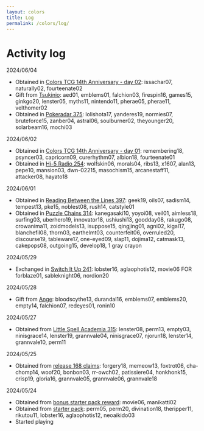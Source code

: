 ```yaml
---
layout: colors
title: Log
permalink: /colors/log/
---
```

# Activity log

2024/06/04
- Obtained in [Colors TCG 14th Anniversary - day 02](https://colors-tcg.dreamwidth.org/3844977.html?thread=194886257#cmt194886257): issachar07, naturally02, fourteenate02
- Gift from [Tsukinio](https://nynasunner.dreamwidth.org/442.html?thread=954#cmt954): aed01, emblems01, falchion03, firespin16, games15, ginkgo20, lenster05, myths11, nintendo11, pherae05, pherae11, velthomer02
- Obtained in [Pokeradar 375](https://colors-tcg.dreamwidth.org/3837424.html?thread=194874096#cmt194874096): lolishota17, yanderes19, normies07, bruteforce15, zanber04, astral06, soulburner02, theyounger20, solarbeam16, mochi03

2024/06/02
- Obtained in [Colors TCG 14th Anniversary - day 01](https://colors-tcg.dreamwidth.org/3841819.html?thread=194830619#cmt194830619): remembering18, psyncer03, capricorn09, curerhythm07, albion18, fourteenate01
- Obtained in [Hi-5 Radio 254](https://colors-tcg.dreamwidth.org/3835169.html?thread=194804257#cmt194804257): wolfskin06, morals04, ribs13, x1607, alan13, pepe10, mansion03, dwn-02215, masochism15, arcanestaff11, attacker08, hayato18

2024/06/01
- Obtained in [Reading Between the Lines 397](https://colors-tcg.dreamwidth.org/3834425.html?thread=194767161#cmt194767161): geek19, oils07, sadism14, tempest13, pke15, noblest08, rush14, catstyle01
- Obtained in [Puzzle Chains 314](https://colors-tcg.dreamwidth.org/3834170.html?thread=194764602#cmt194764602): kanegasaki10, yoyoi08, veil01, aimless18, surfing03, uberhero19, innovator18, ushiushi13, goodday08, rakugo08, crowanima11, zoidmodels13, isuppose15, qingjing01, agni02, kigal17, blanchefil08, thorn03, earthelmt03, counterfeit06, overruled20, discourse19, tableware17, one-eyed09, slap11, dojima12, catmask13, cakepops08, outgoing15, develop18, 1 gray crayon

2024/05/29
- Exchanged in [Switch It Up 241](https://colors-tcg.dreamwidth.org/3831214.html?thread=194728366#cmt194728366): lobster16, aglaophotis12, movie06 FOR forblaze01, sableknight06, nordion20

2024/05/28
- Gift from [Ange](https://nynasunner.dreamwidth.org/442.html?thread=442#cmt442): bloodscythe13, durandal16, emblems07, emblems20, empty14, falchion07, redeyes01, ronin10

2024/05/27
- Obtained from [Little Spell Academia 315](https://colors-tcg.dreamwidth.org/3835641.html?thread=194658041#cmt194658041): lenster08, perm13, empty03, ninisgrace14, lenster19, grannvale04, ninisgrace07, njorun18, lenster14, grannvale10, perm11

2024/05/25
- Obtained from [release 168 claims](https://colors-tcg.dreamwidth.org/3805717.html?thread=194626837#cmt194626837): forgery18, memeow13, foxtrot06, cha-chomp14, woof20, bonbon03, rr-owch02, patissiere04, honkhonk15, crisp19, gloria16, grannvale05, grannvale06, grannvale18

2024/05/24
- Obtained from [bonus starter pack reward](https://colors-tcg.dreamwidth.org/669.html?thread=194616477#cmt194616477): movie06, manikatti02
- Obtained from [starter pack](https://colors-tcg.dreamwidth.org/669.html?thread=194611613#cmt194611613): perm05, perm20, divination18, theripper11, rikutou11, lobster16, aglaophotis12, neoaikido03
- Started playing